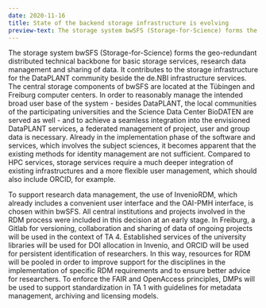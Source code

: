```yaml
---
date: 2020-11-16
title: State of the backend storage infrastructure is evolving
preview-text: The storage system bwSFS (Storage-for-Science) forms the geo-redundant distributed technical backbone for basic storage services, research data management and sharing of data.
---
```


The storage system bwSFS (Storage-for-Science) forms the geo-redundant distributed technical backbone for basic storage services, research data management and sharing of data. It contributes to the storage infrastructure for the DataPLANT community beside the de.NBI infrastructure services. The central storage components of bwSFS are located at the Tübingen and Freiburg computer centers. In order to reasonably manage the intended broad user base of the system - besides DataPLANT, the local communities of the participating universities and the Science Data Center BioDATEN are served as well - and to achieve a seamless integration into the envisioned DataPLANT services, a federated management of project, user and group data is necessary. Already in the implementation phase of the software and services, which involves the subject sciences, it becomes apparent that the existing methods for identity management are not sufficient. Compared to HPC services, storage services require a much deeper integration of existing infrastructures and a more flexible user management, which should also include ORCID, for example.

To support research data management, the use of InvenioRDM, which already includes a convenient user interface and the OAI-PMH interface, is chosen within bwSFS. All central institutions and projects involved in the RDM process were included in this decision at an early stage. In Freiburg, a Gitlab for versioning, collaboration and sharing of data of ongoing projects will be used in the context of TA 4. Established services of the university libraries will be used for DOI allocation in Invenio, and ORCID will be used for persistent identification of researchers. In this way, resources for RDM will be pooled in order to improve support for the disciplines in the implementation of specific RDM requirements and to ensure better advice for researchers. To enforce the FAIR and OpenAccess principles, DMPs will be used to support standardization in TA 1 with guidelines for metadata management, archiving and licensing models.